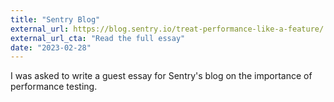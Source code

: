 ```yaml
---
title: "Sentry Blog"
external_url: https://blog.sentry.io/treat-performance-like-a-feature/
external_url_cta: "Read the full essay"
date: "2023-02-28"
---
```


I was asked to write a guest essay for Sentry's blog on the importance of performance testing.

